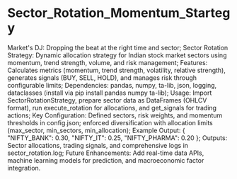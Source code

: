 # Sector_Rotation_Momentum_Startegy
Market's DJ: Dropping the beat at the right time and sector;
Sector Rotation Strategy: Dynamic allocation strategy for Indian stock market sectors using momentum, trend strength, volume, and risk management;
Features: Calculates metrics (momentum, trend strength, volatility, relative strength), generates signals (BUY, SELL, HOLD), and manages risk through configurable limits;
Dependencies: pandas, numpy, ta-lib, json, logging, dataclasses (install via pip install pandas numpy ta-lib);
Usage: Import SectorRotationStrategy, prepare sector data as DataFrames (OHLCV format), run execute_rotation for allocations, and get_signals for trading actions;
Key Configuration: Defined sectors, risk weights, and momentum thresholds in config.json; enforced diversification with allocation limits (max_sector, min_sectors, min_allocation);
Example Output: { "NIFTY_BANK": 0.30, "NIFTY_IT": 0.25, "NIFTY_PHARMA": 0.20 };
Outputs: Sector allocations, trading signals, and comprehensive logs in sector_rotation.log;
Future Enhancements: Add real-time data APIs, machine learning models for prediction, and macroeconomic factor integration.
